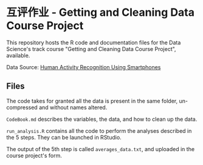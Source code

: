 互评作业 - Getting and Cleaning Data Course Project
==========================================

This repository hosts the R code and documentation files for the Data Science's track course "Getting and Cleaning Data Course Project", available.

Data Source: [Human Activity Recognition Using Smartphones](http://archive.ics.uci.edu/ml/datasets/Human+Activity+Recognition+Using+Smartphones)

## Files

The code takes for granted all the data is present in the same folder, un-compressed and without names altered.

`CodeBook.md` describes the variables, the data, and how to clean up the data.

`run_analysis.R` contains all the code to perform the analyses described in the 5 steps. They can be launched in RStudio.

The output of the 5th step is called `averages_data.txt`, and uploaded in the course project's form.